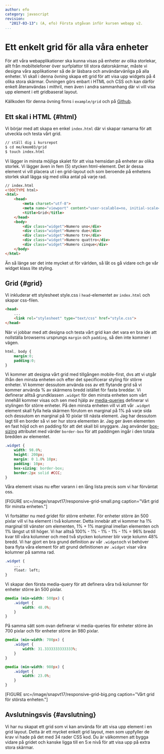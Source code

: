 ```yaml
---
author: efo
category: javascript
revision:
  "2017-03-13": (A, efo) Första utgåvan inför kursen webapp v2.
...
```

Ett enkelt grid för alla våra enheter
==================================

För att våra webapplikationer ska kunna visas på enheter av olika storlekar, allt från mobiltelefoner över surfplattor till stora datorskärmar, måste vi designa våra applikationer så de är läsbara och användarvänliga på alla enheter. Vi skall i denna övning skapa ett grid för att visa upp widgets på 4 olika stora skärmar. Övningen görs enbart i HTML och CSS och kan därför enkelt återanvändas i mithril, men även i andra sammanhang där vi vill visa upp element i ett gridbaserat layout.

Källkoden för denna övning finns i `example/grid` och på [Github](https://github.com/dbwebb-se/webapp/tree/master/example/grid).

<!--more-->



Ett skal i HTML {#html}
--------------------------------------
Vi börjar med att skapa en enkel `index.html` där vi skapar ramarna för att utveckla och testa vårt grid.

```bash
// ställ dig i kursrepot
$ cd me/kmom03/grid
$ touch index.html
```

Vi lägger in minsta möjliga skalet för att visa hemsidan på enheter av olika storlek. Vi lägger även in fem (5) stycken html-element. Det är dessa element vi vill placera ut i en grid-layout och som beroende på enhetens storlek skall lägga sig med olika antal på varje rad.

```html
// index.html
<!DOCTYPE html>
<html>
    <head>
        <meta charset="utf-8">
        <meta name="viewport" content="user-scalable=no, initial-scale=1, maximum-scale=1, minimum-scale=1, width=device-width">
        <title>Grid</title>
    </head>
    <body>
        <div class="widget">Numero uno</div>
        <div class="widget">Numero due</div>
        <div class="widget">Numero tre</div>
        <div class="widget">Numero quattro</div>
        <div class="widget">Numero cinque</div>
    </body>
</html>
```

Än så länge ser det inte mycket ut för världen, så låt os gå vidare och ge vår widget klass lite styling.



Grid {#grid}
--------------------------------------
Vi inkluderar ett stylesheet style.css i `head`-elementet av `index.html` och skapar css-filen.

```html
<head>
    ...
    <link rel="stylesheet" type="text/css" href="style.css">
</head>
```

När vi jobbar med att designa och testa vårt grid kan det vara en bra ide att nollställa browserns ursprungs `margin` och `padding`, så den inte kommer i vägen.

```css
html, body {
    margin:0;
    padding:0;
}
```

Vi kommer att designa vårt grid med tillgången mobile-first, dvs att vi utgår ifrån den minsta enheten och efter det specificerar styling för större enheter. Vi kommer dessutom använda oss av ett flytande grid så vi kommer använda % av skärmens bredd istället för fasta breddar. Vi definerar alltså grundklassen `.widget` för den minsta enheten som vårt innehåll kommer visas och sen med hjälp av [media-queries](https://developer.mozilla.org/en-US/docs/Web/CSS/Media_Queries/Using_media_queries) definerar vi stylingen för större enheter. På den minsta enheten vill vi att vår `.widget` element skall fylla hela skärmen förutom en marginal på 1% på varje sida och dessutom en marginal på 10 pixlar till nästa element. Jag har dessutom lagt till en border så vi ser hur stora elementen är. Jag ger även elementen en fast höjd och en padding för att det skall bli snyggare. Jag använder [box-sizing](https://developer.mozilla.org/en/docs/Web/CSS/box-sizing) attributet med värder `border-box` för att paddingen ingår i den totala bredden av elementet.

```css
.widget {
    width: 98.0%;
    height: 200px;
    margin: 0 1.0% 10px;
    padding: 10px;
    box-sizing: border-box;
    border:2px solid #CCC;
}
```

Våra element visas nu efter varann i en lång lista precis som vi har förväntat oss.

[FIGURE src=/image/snapvt17/responsive-grid-small.png caption="Vårt grid för minsta enheten."]


Vi fortsätter nu med gridet för större enheter. För enheter större än 500 pixlar vill vi ha element i två kolumner. Detta innebär att vi kommer ha 1% marginal till vänster om elementen, 1% + 1% marginal imellan elementen och 1% längst ut till höger. Vi har alltså 100% - 1% - 1% - 1% - 1% = 96% bredd kvar till våra kolumner och med två stycken kolumner blir varje kolumn 48% bredd. Vi har gjort en bra grund definition av vår `.widget`och vi behöver bara flyta våra element för att grund definitionen av `.widget` visar våra kolumner på samma rad.

```css
.widget {
    ...
    float: left;
}
```

Vi skapar den första media-query för att definera våra två kolumner för enheter större än 500 pixlar.

```css
@media (min-width: 500px) {
    .widget {
        width: 48.0%;
    }
}
```

På samma sätt som ovan definerar vi media-queries för enheter större än 700 pixlar och för enheter större än 980 pixlar.

```css
@media (min-width: 700px) {
    .widget {
        width: 31.3333333333333%;
    }
}

@media (min-width: 980px) {
    .widget {
        width: 23.0%;
    }
}
```

[FIGURE src=/image/snapvt17/responsive-grid-big.png caption="Vårt grid för största enheten."]



Avslutningsvis {#avslutning}
--------------------------------------

Vi har nu skapat ett grid som vi kan använda för att visa upp element i en grid layout. Detta är ett mycket enkelt grid layout, men som uppfyller de krav vi hade på det med 34 rader CSS kod. Du är välkommen att bygga vidare på gridet och kanske ligga till en 5:e nivå för att visa upp på extra stora skärmar.
